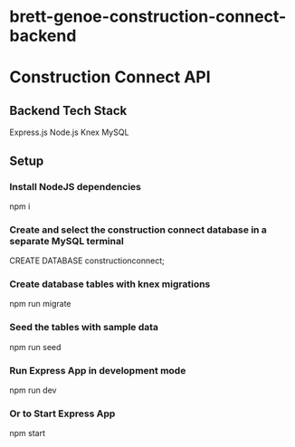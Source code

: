 # brett-genoe-construction-connect-backend

<h1> Construction Connect API </h1>

<h2>Backend Tech Stack</h2>
Express.js
Node.js
Knex
MySQL

<h2>Setup</h2>
<h3>Install NodeJS dependencies</h3>
npm i

<h3>Create and select the construction connect database in a separate MySQL terminal</h3>

CREATE DATABASE constructionconnect;

<h3>Create database tables with knex migrations</h3>

npm run migrate

<h3>Seed the tables with sample data</h3>

npm run seed

<h3>Run Express App in development mode</h3>

npm run dev

<h3>Or to Start Express App</h3>

npm start
